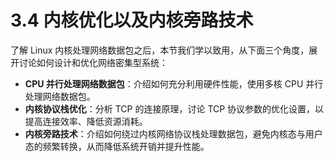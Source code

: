 # 3.4 内核优化以及内核旁路技术

了解 Linux 内核处理网络数据包之后，本节我们学以致用，从下面三个角度，展开讨论如何设计和优化网络密集型系统：

- **CPU 并行处理网络数据包**：介绍如何充分利用硬件性能，使用多核 CPU 并行处理网络数据包。
- **内核协议栈优化**：分析 TCP 的连接原理，讨论 TCP 协议参数的优化设置，以提高连接效率、降低资源消耗。
- **内核旁路技术**：介绍如何绕过内核网络协议栈处理数据包，避免内核态与用户态的频繁转换，从而降低系统开销并提升性能。